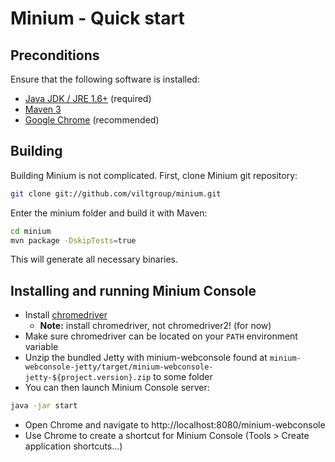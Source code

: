 # Minium - Quick start

## Preconditions

Ensure that the following software is installed:

* [Java JDK / JRE 1.6+](http://www.oracle.com/technetwork/java/javase/downloads/index.html) (required)
* [Maven 3](http://maven.apache.org/download.cgi)
* [Google Chrome](https://www.google.com/intl/en/chrome/browser/) (recommended)

## Building

Building Minium is not complicated. First, clone Minium git repository:

```bash
git clone git://github.com/viltgroup/minium.git
```

Enter the minium folder and build it with Maven:

```bash
cd minium
mvn package -DskipTests=true
```

This will generate all necessary binaries.

## Installing and running Minium Console

* Install [chromedriver](https://code.google.com/p/chromedriver/downloads/list)
  * **Note:** install chromedriver, not chromedriver2! (for now)
* Make sure chromedriver can be located on your `PATH` environment variable
* Unzip the bundled Jetty with minium-webconsole found at 
`minium-webconsole-jetty/target/minium-webconsole-jetty-${project.version}.zip`
to some folder
* You can then launch Minium Console server:

```bash
java -jar start
```

* Open Chrome and navigate to http://localhost:8080/minium-webconsole
* Use Chrome to create a shortcut for Minium Console (Tools > Create application shortcuts...)
